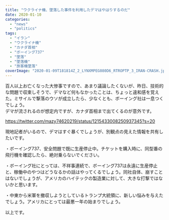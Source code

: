 ```yaml
---
title: "ウクライナ機、墜落した事件を利用したデマはやはりするのだ"
date: 2020-01-10
categories: 
  - "news"
  - "politics"
tags: 
  - "イラン"
  - "ウクライナ機"
  - "カナダ首相"
  - "ボーイング737"
  - "墜落"
  - "墜落機"
  - "旅客機墜落"
coverImage: "2020-01-09T181814Z_2_LYNXMPEG080D6_RTROPTP_3_IRAN-CRASH.jpg"
---
```


百人以上お亡くなった大惨事ですので、あまり議論したくないが、昨日、技術的な問題で収束しそうで、デマなど何もなかったことは、ちょっと違和感を覚えた。ミサイルで撃落のウソが成立したら、少なくとも、ボーイング社は一息つくでしょう。  
デマが流されるのが想定内ですが、カナダ首相まで出てくるのが意外です。

https://twitter.com/mazy74620219/status/1215433008250937345?s=20

現地記者がいるので、デマはすぐ暴くでしょうが、別観点の見えた情報を共有したいです。

・ボーイング737、安全問題で既に生産停止中。チケットを購入時に、同型番の飛行機を確認したら、絶対乗らないでください。

・ボーイング社にとっては、不祥事連続で、ボーイング737は永遠に生産停止と、稼働中のやつはどうなるかの話はやってくるでしょう。同社自体、崩すことはないでしょうが、アメリカのハイテックの製造業に対して、大きな打撃ではないかと思います。

・中東から米軍を撤収しようとしているトランプ大統領に、新しい悩みを与えたでしょう。アメリカにとっては最悪一年の始まりでしょう。

以上です。
